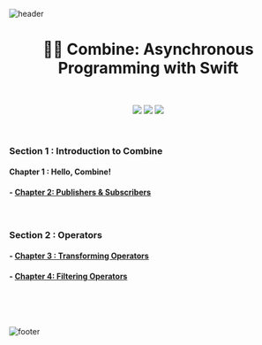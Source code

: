 ![header](https://capsule-render.vercel.app/api?type=slice&text=Combine&color=ADD6F2&height=150)

<h1 align="center">  🐻‍❄️ Combine: Asynchronous Programming with Swift </h1>

<br/>

<p align="center">
  <a href="https://www.raywenderlich.com/books/combine-asynchronous-programming-with-swift/v2.0/"><img src="https://img.shields.io/badge/📚%20Book-1DA1F2?style=for-the-badge&link=https://www.raywenderlich.com/books/combine-asynchronous-programming-with-swift/v2.0/"/></a>
  <a href="https://github.com/raywenderlich/comb-materials"><img src="https://img.shields.io/badge/💻%20Source%20Code-E8E8E8?style=for-the-badge&link=https://github.com/raywenderlich/comb-materials"/></a>
  <a href="https://forums.raywenderlich.com"><img src="https://img.shields.io/badge/💬%20Forums-FBC817?style=for-the-badge&link=https://forums.raywenderlich.com"/></a>
  
</p>

<br/>


### Section 1 : Introduction to Combine
#### Chapter 1 : Hello, Combine!
#### - [Chapter 2: Publishers & Subscribers](https://github.com/HARlBO/Combine/blob/main/Combine/Section1_Introducing_to_Combine/Chapter2_Publishers&Subscribers.md)

<br/>

### Section 2 : Operators
#### - [Chapter 3 : Transforming Operators](https://github.com/HARlBO/Combine/blob/main/Combine/Section2_Operators/Chapter3_Transforming_Operators.md)
#### - [Chapter 4: Filtering Operators](https://github.com/HARlBO/Combine/blob/main/Combine/Section2_Operators/Chapter4_Filtering_Operators.md)



<br/><br/><br/>

![footer](https://capsule-render.vercel.app/api?type=slice&color=476EBC&height=100&section=footer)
